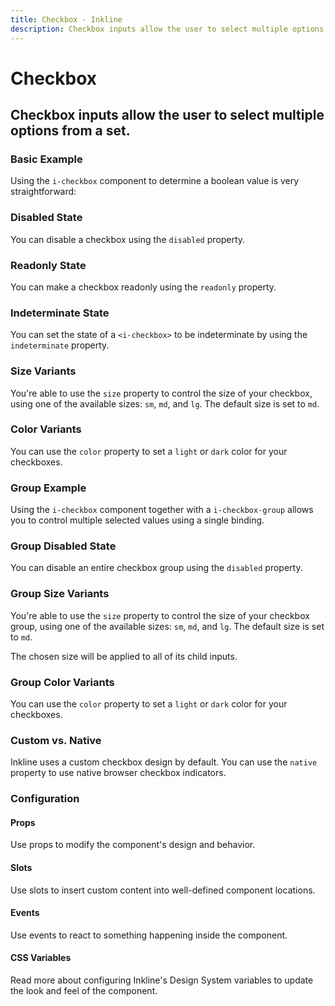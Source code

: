 ```yaml
---
title: Checkbox - Inkline
description: Checkbox inputs allow the user to select multiple options from a set. 
---
```


<script setup>
import { manifest } from '@inkline/inkline/components/ICheckbox/manifest';
import {
    ICheckboxBasicExample,
    ICheckboxColorVariantsExample,
    ICheckboxDisabledExample,
    ICheckboxGroupExample,
    ICheckboxGroupDisabledExample,
    ICheckboxGroupSizeVariantsExample,
    ICheckboxGroupColorVariantsExample,
    ICheckboxIndeterminateExample,
    ICheckboxNativeExample,
    ICheckboxReadonlyExample,
    ICheckboxSizeVariantsExample
} from '@inkline/inkline/components/ICheckbox/examples';
import { default as ICheckboxBasicExampleHTML } from '@inkline/inkline/components/ICheckbox/examples/basic.html?raw';
import { default as ICheckboxBasicExampleJS } from '@inkline/inkline/components/ICheckbox/examples/basic.js?raw';
import { default as ICheckboxColorVariantsExampleHTML } from '@inkline/inkline/components/ICheckbox/examples/color-variants.html?raw';
import { default as ICheckboxColorVariantsExampleJS } from '@inkline/inkline/components/ICheckbox/examples/color-variants.js?raw';
import { default as ICheckboxDisabledExampleHTML } from '@inkline/inkline/components/ICheckbox/examples/disabled.html?raw';
import { default as ICheckboxDisabledExampleJS } from '@inkline/inkline/components/ICheckbox/examples/disabled.js?raw';
import { default as ICheckboxGroupExampleHTML } from '@inkline/inkline/components/ICheckbox/examples/group.html?raw';
import { default as ICheckboxGroupExampleJS } from '@inkline/inkline/components/ICheckbox/examples/group.js?raw';
import { default as ICheckboxGroupDisabledExampleHTML } from '@inkline/inkline/components/ICheckbox/examples/group-disabled.html?raw';
import { default as ICheckboxGroupDisabledExampleJS } from '@inkline/inkline/components/ICheckbox/examples/group-disabled.js?raw';
import { default as ICheckboxGroupSizeVariantsExampleHTML } from '@inkline/inkline/components/ICheckbox/examples/group-size-variants.html?raw';
import { default as ICheckboxGroupSizeVariantsExampleJS } from '@inkline/inkline/components/ICheckbox/examples/group-size-variants.js?raw';
import { default as ICheckboxGroupColorVariantsExampleHTML } from '@inkline/inkline/components/ICheckbox/examples/group-color-variants.html?raw';
import { default as ICheckboxGroupColorVariantsExampleJS } from '@inkline/inkline/components/ICheckbox/examples/group-color-variants.js?raw';
import { default as ICheckboxIndeterminateExampleHTML } from '@inkline/inkline/components/ICheckbox/examples/indeterminate.html?raw';
import { default as ICheckboxIndeterminateExampleJS } from '@inkline/inkline/components/ICheckbox/examples/indeterminate.js?raw';
import { default as ICheckboxNativeExampleHTML } from '@inkline/inkline/components/ICheckbox/examples/native.html?raw';
import { default as ICheckboxNativeExampleJS } from '@inkline/inkline/components/ICheckbox/examples/native.js?raw';
import { default as ICheckboxReadonlyExampleHTML } from '@inkline/inkline/components/ICheckbox/examples/readonly.html?raw';
import { default as ICheckboxReadonlyExampleJS } from '@inkline/inkline/components/ICheckbox/examples/readonly.js?raw';
import { default as ICheckboxSizeVariantsExampleHTML } from '@inkline/inkline/components/ICheckbox/examples/size-variants.html?raw';
import { default as ICheckboxSizeVariantsExampleJS } from '@inkline/inkline/components/ICheckbox/examples/size-variants.js?raw';
</script>

# Checkbox
## Checkbox inputs allow the user to select multiple options from a set. 

### Basic Example

Using the `i-checkbox` component to determine a boolean value is very straightforward:

<example :component="ICheckboxBasicExample" :html="ICheckboxBasicExampleHTML" :js="ICheckboxBasicExampleJS"></example>

### Disabled State

You can disable a checkbox using the `disabled` property.

<example :component="ICheckboxDisabledExample" :html="ICheckboxDisabledExampleHTML" :js="ICheckboxDisabledExampleJS"></example>

### Readonly State

You can make a checkbox readonly using the `readonly` property.

<example :component="ICheckboxReadonlyExample" :html="ICheckboxReadonlyExampleHTML" :js="ICheckboxReadonlyExampleJS"></example>

### Indeterminate State
You can set the state of a `<i-checkbox>` to be indeterminate by using the `indeterminate` property. 

<example :component="ICheckboxIndeterminateExample" :html="ICheckboxIndeterminateExampleHTML" :js="ICheckboxIndeterminateExampleJS"></example>

### Size Variants
You're able to use the `size` property to control the size of your checkbox, using one of the available sizes: `sm`, `md`, and `lg`. The default size is set to `md`. 

<example :component="ICheckboxSizeVariantsExample" :html="ICheckboxSizeVariantsExampleHTML" :js="ICheckboxSizeVariantsExampleJS"></example>


### Color Variants
You can use the `color` property to set a `light` or `dark` color for your checkboxes.

<example :component="ICheckboxColorVariantsExample" :html="ICheckboxColorVariantsExampleHTML" :js="ICheckboxColorVariantsExampleJS"></example>

### Group Example

Using the `i-checkbox` component together with a `i-checkbox-group` allows you to control multiple selected values using a single binding.

<example :component="ICheckboxGroupExample" :html="ICheckboxGroupExampleHTML" :js="ICheckboxGroupExampleJS"></example>

### Group Disabled State

You can disable an entire checkbox group using the `disabled` property.

<example :component="ICheckboxGroupDisabledExample" :html="ICheckboxGroupDisabledExampleHTML" :js="ICheckboxGroupDisabledExampleJS"></example>

### Group Size Variants
You're able to use the `size` property to control the size of your checkbox group, using one of the available sizes: `sm`, `md`, and `lg`. The default size is set to `md`. 

The chosen size will be applied to all of its child inputs.

<example :component="ICheckboxGroupSizeVariantsExample" :html="ICheckboxGroupSizeVariantsExampleHTML" :js="ICheckboxGroupSizeVariantsExampleJS"></example>

### Group Color Variants
You can use the `color` property to set a `light` or `dark` color for your checkboxes.

<example :component="ICheckboxGroupColorVariantsExample" :html="ICheckboxGroupColorVariantsExampleHTML" :js="ICheckboxGroupColorVariantsExampleJS"></example>

### Custom vs. Native
Inkline uses a custom checkbox design by default. You can use the `native` property to use native browser checkbox indicators.

<example :component="ICheckboxNativeExample" :html="ICheckboxNativeExampleHTML" :js="ICheckboxNativeExampleJS"></example>

### Configuration

#### Props
Use props to modify the component's design and behavior.

<props-table :manifest="manifest"></props-table>

#### Slots
Use slots to insert custom content into well-defined component locations.

<slots-table :manifest="manifest"></slots-table>

#### Events
Use events to react to something happening inside the component.

<events-table :manifest="manifest"></events-table>

#### CSS Variables
<router-link :to="{ name: 'docs-introduction-design-system' }">Read more</router-link> about configuring Inkline's Design System variables to update the look and feel of the component.

<css-variables-table :manifest="manifest" type="local"></css-variables-table>
